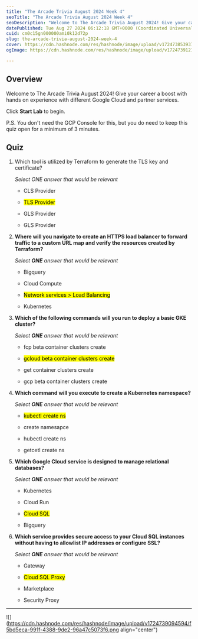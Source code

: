 ```yaml
---
title: "The Arcade Trivia August 2024 Week 4"
seoTitle: "The Arcade Trivia August 2024 Week 4"
seoDescription: "Welcome to The Arcade Trivia August 2024! Give your career a boost with hands on experience with different Google Cloud and partner services."
datePublished: Tue Aug 27 2024 06:12:18 GMT+0000 (Coordinated Universal Time)
cuid: cm0c15gn000000ami0k12d72p
slug: the-arcade-trivia-august-2024-week-4
cover: https://cdn.hashnode.com/res/hashnode/image/upload/v1724738539371/8a55fcfd-8927-4ded-9ba8-aff103322720.jpeg
ogImage: https://cdn.hashnode.com/res/hashnode/image/upload/v1724739121265/e021abf8-9cac-4204-9ea9-0a9328154924.jpeg

---
```


## **Overview**

Welcome to The Arcade Trivia August 2024! Give your career a boost with hands on experience with different Google Cloud and partner services.

Click **Start Lab** to begin.

P.S. You don't need the GCP Console for this, but you do need to keep this quiz open for a minimum of 3 minutes.

## **Quiz**

1. Which tool is utilized by Terraform to generate the TLS key and certificate?
    
    *Select ONE answer that would be relevant*
    
    * CLS Provider
        
    * <mark>TLS Provider</mark>
        
    * GLS Provider
        
    * GLS Provider
        
2. **Where will you navigate to create an HTTPS load balancer to forward traffic to a custom URL map and verify the resources created by Terraform?**
    
    *Select* ***ONE*** *answer that would be relevant*
    
    * Bigquery
        
    * Cloud Compute
        
    * <mark>Network services &gt; Load Balancing</mark>
        
    * Kubernetes
        
3. **Which of the following commands will you run to deploy a basic GKE cluster?**
    
    *Select* ***ONE*** *answer that would be relevant*
    
    * fcp beta container clusters create
        
    * <mark>gcloud beta container clusters create</mark>
        
    * get container clusters create
        
    * gcp beta container clusters create
        
4. **Which command will you execute to create a Kubernetes namespace?**
    
    *Select* ***ONE*** *answer that would be relevant*
    
    * <mark>kubectl create ns</mark>
        
    * create namesapce
        
    * hubectl create ns
        
    * getcetl create ns
        
5. **Which Google Cloud service is designed to manage relational databases?**
    
    *Select* ***ONE*** *answer that would be relevant*
    
    * Kubernetes
        
    * Cloud Run
        
    * <mark>Cloud SQL</mark>
        
    * Bigquery
        
6. **Which service provides secure access to your Cloud SQL instances without having to allowlist IP addresses or configure SSL?**
    
    *Select* ***ONE*** *answer that would be relevant*
    
    * Gateway
        
    * <mark>Cloud SQL Proxy</mark>
        
    * Marketplace
        
    * Security Proxy
        

---

![](https://cdn.hashnode.com/res/hashnode/image/upload/v1724739094594/f5bd5eca-991f-4388-9de2-96a47c5073f6.png align="center")